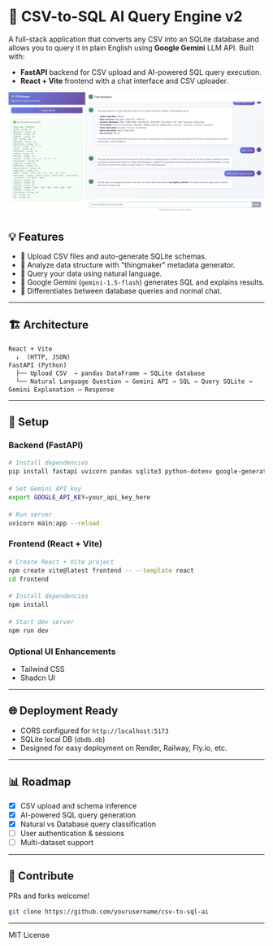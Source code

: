 # 🚀 CSV-to-SQL AI Query Engine v2

A full-stack application that converts any CSV into an SQLite database and allows you to query it in plain English using **Google Gemini** LLM API. Built with:

- **FastAPI** backend for CSV upload and AI-powered SQL query execution.
- **React + Vite** frontend with a chat interface and CSV uploader.

![Demo Screenshot](demo.png)

## 💡 Features

- 📂 Upload CSV files and auto-generate SQLite schemas.
- 🔄 Analyze data structure with "thingmaker" metadata generator.
- 🤖 Query your data using natural language.
- 🔭 Google Gemini (`gemini-1.5-flash`) generates SQL and explains results.
- 🔄 Differentiates between database queries and normal chat.

---

## 🏗️ Architecture

```
React + Vite
  ↓  (HTTP, JSON)
FastAPI (Python)
  ├── Upload CSV  → pandas DataFrame → SQLite database
  └── Natural Language Question → Gemini API → SQL → Query SQLite → Gemini Explanation → Response
```

---

## 🔧 Setup

### Backend (FastAPI)

```bash
# Install dependencies
pip install fastapi uvicorn pandas sqlite3 python-dotenv google-generativeai

# Set Gemini API key
export GOOGLE_API_KEY=your_api_key_here

# Run server
uvicorn main:app --reload
```

### Frontend (React + Vite)

```bash
# Create React + Vite project
npm create vite@latest frontend -- --template react
cd frontend

# Install dependencies
npm install

# Start dev server
npm run dev
```

### Optional UI Enhancements
- Tailwind CSS
- Shadcn UI


---

## 🌐 Deployment Ready

- CORS configured for `http://localhost:5173`
- SQLite local DB (`dbdb.db`)
- Designed for easy deployment on Render, Railway, Fly.io, etc.

---

## 📊 Roadmap

- [x] CSV upload and schema inference
- [x] AI-powered SQL query generation
- [x] Natural vs Database query classification
- [ ] User authentication & sessions
- [ ] Multi-dataset support

---

## 📢 Contribute

PRs and forks welcome!

```bash
git clone https://github.com/yourusername/csv-to-sql-ai
```

---

MIT License
